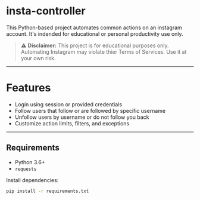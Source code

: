 # insta-controller

This Python-based project automates common actions on an instagram account. It's indended for educational or personal productivity use only.

> ⚠️ **Disclaimer:** This project is for educational purposes only. Automating Instagram may violate thier Terms of Services. Use it at your own risk.

---

# Features

- Login using session or provided credentials
- Follow users that follow or are followed by specific username
- Unfollow users by username or do not follow you back
- Customize action limits, filters, and exceptions

---

## Requirements

- Python 3.6+
- `requests`

Install dependencies:

```bash
pip install -r requirements.txt
